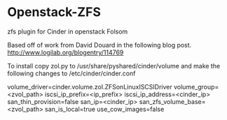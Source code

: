 Openstack-ZFS
=============

zfs plugin for Cinder in openstack Folsom

Based off of work from David Douard in the following blog post. http://www.logilab.org/blogentry/114769

To install copy zol.py to /usr/share/pyshared/cinder/volume and make the following changes to /etc/cinder/cinder.conf

volume_driver=cinder.volume.zol.ZFSonLinuxISCSIDriver
volume_group=<zvol_path> 
iscsi_ip_prefix=<ip_prefix>
iscsi_ip_address=<cinder_ip>
san_thin_provision=false
san_ip=<cinder_ip>
san_zfs_volume_base=<zvol_path>
san_is_local=true
use_cow_images=false
